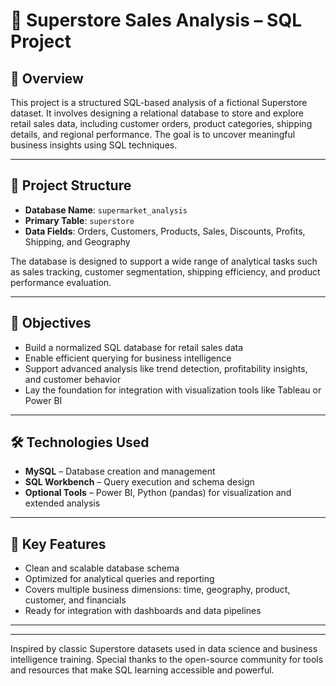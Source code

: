 # 🛒 Superstore Sales Analysis – SQL Project

## 📁 Overview
This project is a structured SQL-based analysis of a fictional Superstore dataset. It involves designing a relational database to store and explore retail sales data, including customer orders, product categories, shipping details, and regional performance. The goal is to uncover meaningful business insights using SQL techniques.

---

## 🧱 Project Structure

- **Database Name**: `supermarket_analysis`
- **Primary Table**: `superstore`
- **Data Fields**: Orders, Customers, Products, Sales, Discounts, Profits, Shipping, and Geography

The database is designed to support a wide range of analytical tasks such as sales tracking, customer segmentation, shipping efficiency, and product performance evaluation.

---

## 🎯 Objectives

- Build a normalized SQL database for retail sales data
- Enable efficient querying for business intelligence
- Support advanced analysis like trend detection, profitability insights, and customer behavior
- Lay the foundation for integration with visualization tools like Tableau or Power BI

---

## 🛠️ Technologies Used

- **MySQL** – Database creation and management  
- **SQL Workbench** – Query execution and schema design  
- **Optional Tools** – Power BI, Python (pandas) for visualization and extended analysis

---

## 📌 Key Features

- Clean and scalable database schema
- Optimized for analytical queries and reporting
- Covers multiple business dimensions: time, geography, product, customer, and financials
- Ready for integration with dashboards and data pipelines

---

---

Inspired by classic Superstore datasets used in data science and business intelligence training. Special thanks to the open-source community for tools and resources that make SQL learning accessible and powerful.

